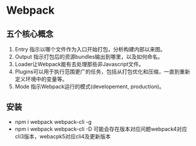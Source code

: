 # Webpack
## 五个核心概念
  1. Entry 指示以哪个文件作为入口开始打包，分析构建内部以来图。
  2. Output 指示打包后的资源bundles输出到哪里，以及如何命名。
  3. Loader让Webpack能有去处理那些非Javascript文件。
  4. Plugins可以用于执行范围更广的任务，包括从打包优化和压缩，一直到重新定义环境中的变量等。
  5. Mode 指示Webpack运行的模式(developement, production)。

## 安装
  - npm i webpack webpack-cli -g
  - npm i webpack webpack-cli -D
  可能会存在版本对应问题webpack4对应cli3版本，webacpk5对应cli4及更新版本